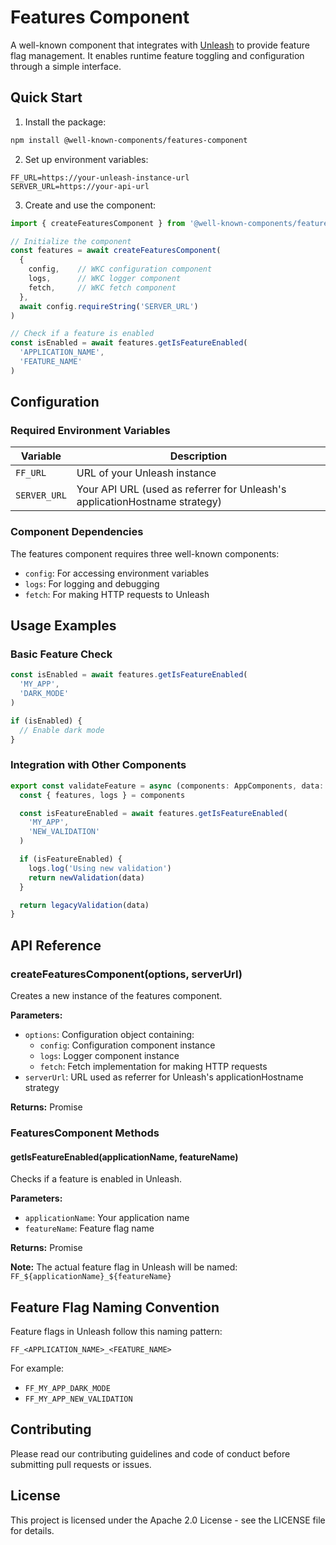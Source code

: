 # Features Component

A well-known component that integrates with [Unleash](https://www.getunleash.io/) to provide feature flag management. It enables runtime feature toggling and configuration through a simple interface.

## Quick Start

1. Install the package:
```bash
npm install @well-known-components/features-component
```

2. Set up environment variables:
```env
FF_URL=https://your-unleash-instance-url
SERVER_URL=https://your-api-url
```

3. Create and use the component:
```typescript
import { createFeaturesComponent } from '@well-known-components/features-component'

// Initialize the component
const features = await createFeaturesComponent(
  {
    config,    // WKC configuration component
    logs,      // WKC logger component
    fetch,     // WKC fetch component
  },
  await config.requireString('SERVER_URL')
)

// Check if a feature is enabled
const isEnabled = await features.getIsFeatureEnabled(
  'APPLICATION_NAME',
  'FEATURE_NAME'
)
```

## Configuration

### Required Environment Variables

| Variable | Description |
|----------|-------------|
| `FF_URL` | URL of your Unleash instance |
| `SERVER_URL` | Your API URL (used as referrer for Unleash's applicationHostname strategy) |

### Component Dependencies

The features component requires three well-known components:
- `config`: For accessing environment variables
- `logs`: For logging and debugging
- `fetch`: For making HTTP requests to Unleash

## Usage Examples

### Basic Feature Check

```typescript
const isEnabled = await features.getIsFeatureEnabled(
  'MY_APP',
  'DARK_MODE'
)

if (isEnabled) {
  // Enable dark mode
}
```

### Integration with Other Components

```typescript
export const validateFeature = async (components: AppComponents, data: any) => {
  const { features, logs } = components

  const isFeatureEnabled = await features.getIsFeatureEnabled(
    'MY_APP',
    'NEW_VALIDATION'
  )

  if (isFeatureEnabled) {
    logs.log('Using new validation')
    return newValidation(data)
  }

  return legacyValidation(data)
}
```

## API Reference

### createFeaturesComponent(options, serverUrl)

Creates a new instance of the features component.

**Parameters:**
- `options`: Configuration object containing:
  - `config`: Configuration component instance
  - `logs`: Logger component instance
  - `fetch`: Fetch implementation for making HTTP requests
- `serverUrl`: URL used as referrer for Unleash's applicationHostname strategy

**Returns:** Promise<FeaturesComponent>

### FeaturesComponent Methods

#### getIsFeatureEnabled(applicationName, featureName)

Checks if a feature is enabled in Unleash.

**Parameters:**
- `applicationName`: Your application name
- `featureName`: Feature flag name

**Returns:** Promise<boolean>

**Note:** The actual feature flag in Unleash will be named: `FF_${applicationName}_${featureName}`

## Feature Flag Naming Convention

Feature flags in Unleash follow this naming pattern:
```
FF_<APPLICATION_NAME>_<FEATURE_NAME>
```

For example:
- `FF_MY_APP_DARK_MODE`
- `FF_MY_APP_NEW_VALIDATION`

## Contributing

Please read our contributing guidelines and code of conduct before submitting pull requests or issues.

## License

This project is licensed under the Apache 2.0 License - see the LICENSE file for details.
